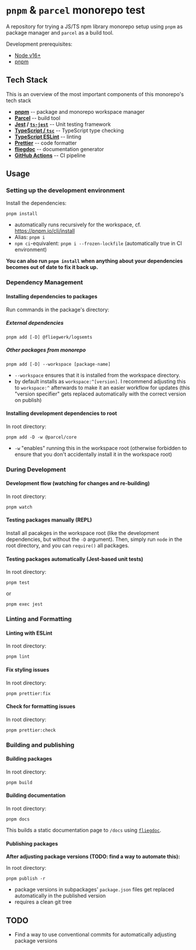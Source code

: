 # `pnpm` & `parcel` monorepo test

A repository for trying a JS/TS npm library monorepo setup using `pnpm` as package manager and `parcel` as a build tool.

Development prerequisites:

- [Node v16+](https://nodejs.org/en/download/)
- [pnpm](https://pnpm.io/installation)

## Tech Stack

This is an overview of the most important components of this monorepo's tech stack

- **[pnpm](https://pnpm.io/)** -- package and monorepo workspace manager
- **[Parcel](https://parceljs.org/)** -- build tool
- **[Jest](https://jestjs.io/) / [`ts-jest`](https://kulshekhar.github.io/ts-jest/)** -- Unit testing framework
- **[TypeScript / `tsc`](https://www.typescriptlang.org/)** -- TypeScript type checking
- **[TypeScript ESLint](https://typescript-eslint.io/docs/linting/)** -- linting
- **[Prettier](https://prettier.io/)** -- code formatter
- **[fliegdoc](https://fliegwerk.github.io/fliegdoc/)** -- documentation generator
- **[GitHub Actions](https://docs.github.com/en/actions)** -- CI pipeline

## Usage

### Setting up the development environment

Install the dependencies:

```shell
pnpm install
```

- automatically runs recursively for the workspace, cf. https://pnpm.io/cli/install
- Alias: `pnpm i`
- `npm ci`-equivalent: `pnpm i --frozen-lockfile` (automatically true in CI environment)

**You can also run `pnpm install` when anything about your dependencies becomes out of date to fix it back up.**

### Dependency Management

#### Installing dependencies to packages

Run commands in the package's directory:

##### External dependencies

```shell
pnpm add [-D] @fliegwerk/logsemts
```

##### Other packages from monorepo

```shell
pnpm add [-D] --workspace [package-name]
```

- `--workspace` ensures that it is installed from the workspace directory.
- by default installs as `workspace:^[version]`. I recommend adjusting this to `workspace:^` afterwards to make it an easier workflow for updates (this "version specifier" gets replaced automatically with the correct version on publish)

#### Installing development dependencies to root

In root directory:

```shell
pnpm add -D -w @parcel/core
```

- `-w` "enables" running this in the workspace root (otherwise forbidden to ensure that you don't accidentally install it in the workspace root)

### During Development

#### Development flow (watching for changes and re-building)

In root directory:

```shell
pnpm watch
```

#### Testing packages manually (REPL)

Install all pacakges in the workspace root (like the development dependencies, but without the `-D` argument).
Then, simply run `node` in the root directory, and you can `require()` all packages.

#### Testing packages automatically (Jest-based unit tests)

In root directory:

```shell
pnpm test
```

or

```shell
pnpm exec jest
```

### Linting and Formatting

#### Linting with ESLint

In root directory:

```shell
pnpm lint
```

#### Fix styling issues

In root directory:

```shell
pnpm prettier:fix
```

#### Check for formatting issues

In root directory:

```shell
pnpm prettier:check
```

### Building and publishing

#### Building packages

In root directory:

```shell
pnpm build
```

#### Building documentation

In root directory:

```shell
pnpm docs
```

This builds a static documentation page to `/docs` using [`fliegdoc`](https://github.com/fliegwerk/fliegdoc).

#### Publishing packages

**After adjusting package versions (TODO: find a way to automate this):**

In root directory:

```shell
pnpm publish -r
```

- package versions in subpackages' `package.json` files get replaced automatically in the published version
- requires a clean git tree

## TODO

- Find a way to use conventional commits for automatically adjusting package versions
